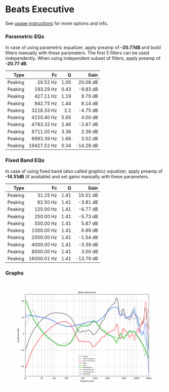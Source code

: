 # Beats Executive
See [usage instructions](https://github.com/jaakkopasanen/AutoEq#usage) for more options and info.

### Parametric EQs
In case of using parametric equalizer, apply preamp of **-20.77dB** and build filters manually
with these parameters. The first 5 filters can be used independently.
When using independent subset of filters, apply preamp of **-20.77 dB**.

| Type    | Fc          |    Q | Gain      |
|--------:|------------:|-----:|----------:|
| Peaking | 20.52 Hz    | 1.05 | 20.08 dB  |
| Peaking | 193.29 Hz   | 0.43 | -9.83 dB  |
| Peaking | 427.11 Hz   | 1.19 | 9.70 dB   |
| Peaking | 942.75 Hz   | 1.44 | 8.14 dB   |
| Peaking | 3216.33 Hz  | 2.2  | -4.75 dB  |
| Peaking | 4150.40 Hz  | 5.65 | 4.00 dB   |
| Peaking | 4783.32 Hz  | 2.46 | -2.87 dB  |
| Peaking | 6711.00 Hz  | 3.36 | 2.36 dB   |
| Peaking | 8993.39 Hz  | 1.66 | 3.52 dB   |
| Peaking | 19427.52 Hz | 0.34 | -14.28 dB |

### Fixed Band EQs
In case of using fixed band (also called graphic) equalizer, apply preamp of **-14.51dB**
(if available) and set gains manually with these parameters.

| Type    | Fc          |    Q | Gain      |
|--------:|------------:|-----:|----------:|
| Peaking | 31.25 Hz    | 1.41 | 15.01 dB  |
| Peaking | 62.50 Hz    | 1.41 | -3.81 dB  |
| Peaking | 125.00 Hz   | 1.41 | -6.77 dB  |
| Peaking | 250.00 Hz   | 1.41 | -5.73 dB  |
| Peaking | 500.00 Hz   | 1.41 | 5.87 dB   |
| Peaking | 1000.00 Hz  | 1.41 | 6.89 dB   |
| Peaking | 2000.00 Hz  | 1.41 | -1.54 dB  |
| Peaking | 4000.00 Hz  | 1.41 | -3.39 dB  |
| Peaking | 8000.00 Hz  | 1.41 | 3.00 dB   |
| Peaking | 16000.01 Hz | 1.41 | -13.79 dB |

### Graphs
![](./Beats%20Executive.png)